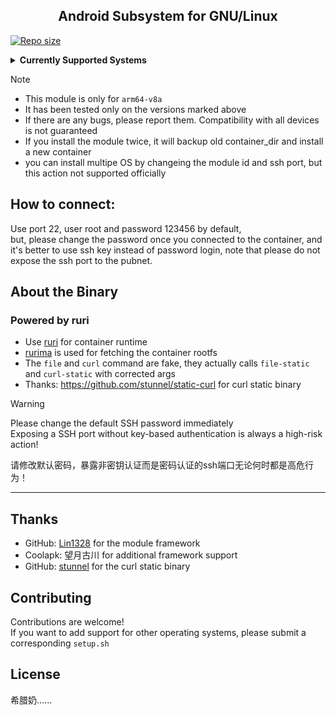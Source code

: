 <h2 align="center">Android Subsystem for GNU/Linux</h2>

[![Repo size](https://img.shields.io/github/repo-size/lin1328/asl?logo=github&logoColor=white)](https://github.com/lin1328/asl)

<details>
<summary><strong>Currently Supported Systems</strong></summary>

- archlinux
  - `current`
- alpine
  - 3.20
  - `edge`
- centos
  - `9-Stream`
- debian
  - `bookworm`
  - bullseye
  - buster
  - trixie
- ubuntu
  - focal
  - `jammy`
  - noble
  - `oracular`

</details>

> [!NOTE]
> - This module is only for `arm64-v8a`
> - It has been tested only on the versions marked above
> - If there are any bugs, please report them. Compatibility with all devices is not guaranteed
> - If you install the module twice, it will backup old container_dir and install a new container
> - you can install multipe OS by changeing the module id and ssh port, but this action not supported officially
## How to connect:
Use port 22, user root and password 123456 by default,          
but, please change the password once you connected to the container, and it's better to use ssh key instead of password login, note that please do not expose the ssh port to the pubnet.       
## About the Binary

### Powered by ruri

- Use [ruri](https://github.com/Moe-hacker/ruri) for container runtime
- [rurima](https://github.com/Moe-hacker/rurima) is used for fetching the container rootfs
- The `file` and `curl` command are fake, they actually calls `file-static` and `curl-static` with corrected args
- Thanks: https://github.com/stunnel/static-curl for curl static binary

> [!WARNING]
> Please change the default SSH password immediately  
> Exposing a SSH port without key-based authentication is always a high-risk action!
>
> 请修改默认密码，暴露非密钥认证而是密码认证的ssh端口无论何时都是高危行为！

---

## Thanks

- GitHub: [Lin1328](https://github.com/Lin1328) for the module framework
- Coolapk: 望月古川 for additional framework support
- GitHub: [stunnel](https://github.com/stunnel) for the curl static binary

## Contributing

Contributions are welcome!  
If you want to add support for other operating systems, please submit a corresponding `setup.sh`

## License

希腊奶......
